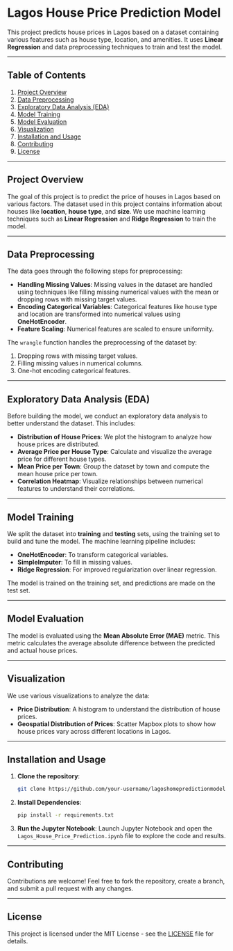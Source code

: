 
# Lagos House Price Prediction Model

This project predicts house prices in Lagos based on a dataset containing various features such as house type, location, and amenities. It uses **Linear Regression** and data preprocessing techniques to train and test the model.

---

## **Table of Contents**

1. [Project Overview](#project-overview)
2. [Data Preprocessing](#data-preprocessing)
3. [Exploratory Data Analysis (EDA)](#exploratory-data-analysis-eda)
4. [Model Training](#model-training)
5. [Model Evaluation](#model-evaluation)
6. [Visualization](#visualization)
7. [Installation and Usage](#installation-and-usage)
8. [Contributing](#contributing)
9. [License](#license)

---

## **Project Overview**

The goal of this project is to predict the price of houses in Lagos based on various factors. The dataset used in this project contains information about houses like **location**, **house type**, and **size**. We use machine learning techniques such as **Linear Regression** and **Ridge Regression** to train the model.

---

## **Data Preprocessing**

The data goes through the following steps for preprocessing:
- **Handling Missing Values**: Missing values in the dataset are handled using techniques like filling missing numerical values with the mean or dropping rows with missing target values.
- **Encoding Categorical Variables**: Categorical features like house type and location are transformed into numerical values using **OneHotEncoder**.
- **Feature Scaling**: Numerical features are scaled to ensure uniformity.

The `wrangle` function handles the preprocessing of the dataset by:
1. Dropping rows with missing target values.
2. Filling missing values in numerical columns.
3. One-hot encoding categorical features.

---

## **Exploratory Data Analysis (EDA)**

Before building the model, we conduct an exploratory data analysis to better understand the dataset. This includes:
- **Distribution of House Prices**: We plot the histogram to analyze how house prices are distributed.
- **Average Price per House Type**: Calculate and visualize the average price for different house types.
- **Mean Price per Town**: Group the dataset by town and compute the mean house price per town.
- **Correlation Heatmap**: Visualize relationships between numerical features to understand their correlations.

---

## **Model Training**

We split the dataset into **training** and **testing** sets, using the training set to build and tune the model. The machine learning pipeline includes:
- **OneHotEncoder**: To transform categorical variables.
- **SimpleImputer**: To fill in missing values.
- **Ridge Regression**: For improved regularization over linear regression.

The model is trained on the training set, and predictions are made on the test set.

---

## **Model Evaluation**

The model is evaluated using the **Mean Absolute Error (MAE)** metric. This metric calculates the average absolute difference between the predicted and actual house prices.

---

## **Visualization**

We use various visualizations to analyze the data:
- **Price Distribution**: A histogram to understand the distribution of house prices.
- **Geospatial Distribution of Prices**: Scatter Mapbox plots to show how house prices vary across different locations in Lagos.

---

## **Installation and Usage**

1. **Clone the repository**:
   ```bash
   git clone https://github.com/your-username/lagoshomepredictionmodel.git
   ```

2. **Install Dependencies**:
   ```bash
   pip install -r requirements.txt
   ```

3. **Run the Jupyter Notebook**:
   Launch Jupyter Notebook and open the `Lagos_House_Price_Prediction.ipynb` file to explore the code and results.

---

## **Contributing**

Contributions are welcome! Feel free to fork the repository, create a branch, and submit a pull request with any changes.

---

## **License**

This project is licensed under the MIT License - see the [LICENSE](LICENSE) file for details.
